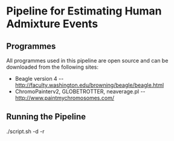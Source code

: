 # Pipeline for Estimating Human Admixture Events

## Programmes  
All programmes used in this pipeline are open source and can be downloaded from the following sites:  
* Beagle version 4 -- http://faculty.washington.edu/browning/beagle/beagle.html  
* ChromoPainterv2, GLOBETROTTER, neaverage.pl -- http://www.paintmychromosomes.com/  

## Running the Pipeline  
./script.sh -d <donor-populations> -r <recipient-populations>
